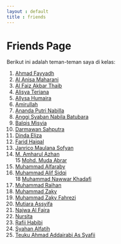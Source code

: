 ```yaml
---
layout : default 
title : friends
---
```


# Friends Page

Berikut ini adalah teman-teman saya di kelas:
1.  [Ahmad Fayyadh](https://ahmadfayyadh.github.io/)  
2.  [Al Anisa Maharani](https://alanisamaharani.github.io/)  
3.  [Al Faiz Akbar Thaib](https://alfaizakbar.github.io/)  
4.  [Alisya Teriana](https://alisyateriana.github.io/)  
5.  [Allysa Humaira](https://allysahumaira.github.io/)  
6.  [Amirullah](https://amirullah310.github.io/)  
7.  [Ananda Putri Nabilla](https://anandaaputrinabilla.github.io/)  
8.  [Anggi Syaban Nabila Batubara](https://angginabilabatubara.github.io/)  
9.  [Balqis Misyia](https://balqismisyia.github.io)  
10. [Darmawan Sahputra](https://darmawansahputra1.github.io/)  
11. [Dinda Eliza](https://dindaelz06.github.io/)  
12. [Farid Haiqal](https://fared08.github.io/)  
13. [Janrico Maulana Sofyan](https://janricomaulanas.github.io/)  
14. [M. Amharul Azhan](https://amharul.github.io/)  
15  [Mohd. Muda Abrar](https://mudaabrar.github.io/)  
16. [Muhammad Alfaraby](https://muhammadalfaraby06.github.io/)  
17. [Muhammad Alif Sidqi](https://alfsdqi.github.io/)  
18  [Muhammad Nawwar Khadafi](https://khadafimuhammadnawwar.github.io/)  
19. [Muhammad Raihan](https://mraihanads.github.io/)  
20. [Muhammad Zaky](https://muhzakyyy.github.io/)  
21. [Muhammad Zaky Fahrezi](https://m-zakifahrezi.github.io/)  
22. [Mutiara Assyifa](https://mutyaraassyifa.github.io/)  
23. [Najwa Al Fajra](https://najwaal-fajra.github.io/)  
24. [Nursita](https://nursitaaa.github.io/)  
25. [Rafii Habibi](https://rafi-i-habibi.github.io/)  
26. [Syahan Alfatih](https://syahanalfatih.github.io/)  
27. [Teuku Ahmad Addairabi As Syafii](https://addairabi.github.io/)
